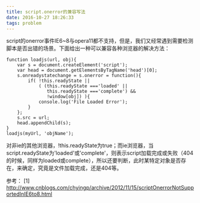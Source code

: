 ```yaml
---
title: script.onerror的兼容写法
date: 2016-10-27 18:26:33
tags: problem
---
```


script的onerror事件IE6~8与opera11都不支持，但是，我们又经常遇到需要检测脚本是否出错的场景。下面给出一种可以兼容各种浏览器的解决方法：

<!-- more -->

```
function loadjs(url, obj){
    var s = document.createElement('script');
    var head = document.getElementsByTagName('head')[0];
    s.onreadystatechange = s.onerror = function(){
        if( !this.readyState || 
            ( (this.readyState ==='loaded' || 
               this.readyState ==='complete') && 
               !window[obj]) ){
            console.log('File Loaded Error');
        }
    };
    s.src = url;
    head.appendChild(s);
}
loadjs(myUrl, 'objName');
```
对非ie的其他浏览器，!this.readyState为true；而ie浏览器，当script.readyState为'loaded'或'complete'，则表示script加载完成或失败（404的时候，同样为loaded或complete），所以还要判断，此时某特定对象是否存在，来确定，究竟是文件加载完成，还是404等。

参考：
[1] http://www.cnblogs.com/chyingp/archive/2012/11/15/scriptOnerrorNotSupportedInIE6to8.html